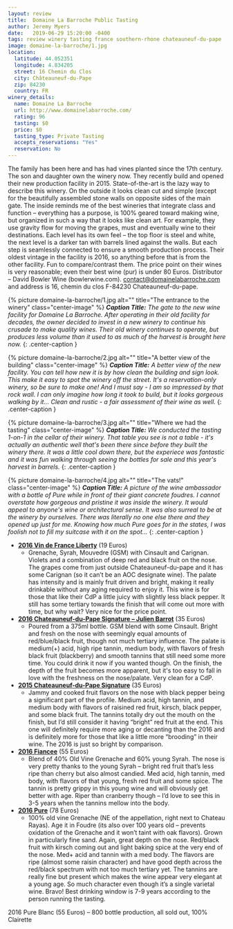 ```yaml
---
layout: review
title:  Domaine La Barroche Public Tasting
author: Jeremy Myers
date:   2019-06-29 15:20:00 -0400
tags: review winery tasting france southern-rhone chateauneuf-du-pape
image: domaine-la-barroche/1.jpg
location:
  latitude: 44.052351
  longitude: 4.834205
  street: 16 Chemin du Clos
  city: Châteauneuf-du-Pape
  zip: 84230
  country: FR
winery_details:
  name: Domaine La Barroche
  url: http://www.domainelabarroche.com/
  rating: 96
  tasting: $0
  price: $0
  tasting_type: Private Tasting
  accepts_reservations: "Yes"
  reservation: No
---
```

The family has been here and has had vines planted since the 17th century.  The son and daughter own the winery now.  They recently build and opened their new production facility in 2015.  State-of-the-art is the lazy way to describe this winery.  On the outside it looks clean cut and simple (except for the beautifully assembled stone walls on opposite sides of the main gate.  The inside reminds me of the best wineries that integrate class and function – everything has a purpose, is 100% geared toward making wine, but organized in such a way that it looks like clean art.  For example, they use gravity flow for moving the grapes, must and eventually wine to their destinations.  Each level has its own feel – the top floor is steel and white, the next level is a darker tan with barrels lined against the walls.  But each step is seamlessly connected to ensure a smooth production process.  Their oldest vintage in the facility is 2016, so anything before that is from the other facility.  Fun to compare/contrast them.  The price point on their wines is very reasonable; even their best wine (pur) is under 80 Euros.  Distributor – David Bowler Wine (bowlerwine.com).  contact@domainelabarroche.com and address is 16, chemin du clos F-84230 Chateauneuf-du-pape.

{% picture domaine-la-barroche/1.jpg alt="" title="The entrance to the winery" class="center-image" %}
***Caption Title:*** *The gate to the new wine facility for Domaine La Barroche.  After operating in their old facility for decades, the owner decided to invest in a new winery to continue his crusade to make quality wines.  Their old winery continues to operate, but produces less volume than it used to as much of the harvest is brought here now.*
{: .center-caption }

{% picture domaine-la-barroche/2.jpg alt="" title="A better view of the building" class="center-image" %}
***Caption Title:*** *A better view of the new facility.  You can tell how new it is by how clean the building and sign look.  This make it easy to spot the winery off the street.  It's a reservation-only winery, so be sure to make one!  And I must say - I am so impressed by that rock wall.  I can only imagine how long it took to build, but it looks gorgeous walking by it...  Clean and rustic - a fair assessment of their wine as well.*
{: .center-caption }

{% picture domaine-la-barroche/3.jpg alt="" title="Where we had the tasting" class="center-image" %}
***Caption Title:*** *We conducted the tasting 1-on-1 in the cellar of their winery.  That table you see is not a table - it's actually an authentic well that's been there since before they built the winery there.  It was a little cool down there, but the experiece was fantastic and it was fun walking through seeing the bottles for sale and this year's harvest in barrels.*
{: .center-caption }

{% picture domaine-la-barroche/4.jpg alt="" title="The vats!" class="center-image" %}
***Caption Title:*** *A picture of the wine ambassador with a bottle of Pure while in front of their giant concrete foudres.  I cannot overstate how gorgeous and pristine it was inside the winery.  It would appeal to anyone's wine or architectural sense.  It was also surreal to be at the winery by ourselves.  There was literally no one else there and they opened up just for me.  Knowing how much Pure goes for in the states, I was foolish not to fill my suitcase with it on the spot...*
{: .center-caption }

* [**2016 Vin de France Liberty**]() (19 Euros)
  * Grenache, Syrah, Mouvedre (GSM) with Cinsault and Carignan.  Violets and a combination of deep red and black fruit on the nose.  The grapes come from just outside Chateauneuf-du-pape and it has some Carignan (so it can’t be an AOC designate wine).  The palate has intensity and is mainly fruit driven and bright, making it really drinkable without any aging required to enjoy it.  This wine is for those that like their CdP a little juicy with slightly less black pepper.  It still has some tertiary towards the finish that will come out more with time, but why wait?  Very nice for the price point.
* [**2016 Chateauneuf-du-Pape Signature – Julien Barrot**]() (35 Euros)
  * Poured from a 375ml bottle.  GSM blend with some Cinsault.  Bright and fresh on the nose with seemingly equal amounts of red/blue/black fruit, though not much tertiary influence.  The palate is medium(+) acid, high ripe tannin, medium body, with flavors of fresh black fruit (blackberry) and smooth tannins that still need some more time.  You could drink it now if you wanted though.  On the finish, the depth of the fruit becomes more apparent, but it's too easy to fall in love with the freshness on the nose/palate.  Very clean for a CdP.
* [**2015 Chateauneuf-du-Pape Signature**]() (35 Euros)
  * Jammy and cooked fruit flavors on the nose with black pepper being a significant part of the profile.  Medium acid, high tannin, and medium body with flavors of raisined red fruit, kirsch, black pepper, and some black fruit.  The tannins totally dry out the mouth on the finish, but I’d still consider it having “bright” red fruit at the end.  This one will definitely require more aging or decanting than the 2016 and is definitely more for those that like a little more “brooding” in their wine.  The 2016 is just so bright by comparison.  
* [**2016 Fiancee**]() (55 Euros)
  * Blend of 40% Old Vine Grenache and 60% young Syrah.  The nose is very pretty thanks to the young Syrah – bright red fruit that’s less ripe than cherry but also almost candied.  Med acid, high tannin, med body, with flavors of that young, fresh red fruit and some spice.  The tannin is pretty grippy in this young wine and will obviously get better with age.  Riper than cranberry though – I’d love to see this in 3-5 years when the tannins mellow into the body.  
* [**2016 Pure**]() (78 Euros)
  * 100% old vine Grenache (NE of the appellation, right next to Chateau Rayas).  Age it in Foudre (its also over 100 years old – prevents oxidation of the Grenache and it won’t taint with oak flavors).  Grown in particularly fine sand.  Again, great depth on the nose.  Red/black fruit with kirsch coming out and light baking spice at the very end of the nose.  Med+ acid and tannin with a med body.  The flavors are ripe (almost some raisin character) and have good depth across the red/black spectrum with not too much tertiary yet.  The tannins are really fine but present which makes the wine appear very elegant at a young age.  So much character even though it’s a single varietal wine.  Bravo!  Best drinking window is 7-9 years according to the person running the tasting.  

2016 Pure Blanc (55 Euros) – 800 bottle production, all sold out, 100% Clairette

